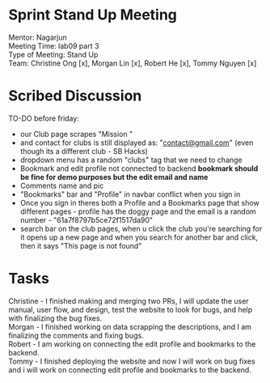 
# Sprint Stand Up Meeting
Mentor: Nagarjun <br />
Meeting Time: lab09 part 3 <br /> 
Type of Meeting: Stand Up  <br />
Team: Christine Ong [x], Morgan Lin [x], Robert He [x], Tommy Nguyen [x] <br />

# Scribed Discussion
TO-DO before friday: <br />
- our Club page scrapes "Mission <asdjfhasdkjlfhasdkjhfaj>"
- and contact for clubs is still displayed as: "contact@gmail.com" <link to datasci web page> (even though its a different club - SB Hacks) 
- dropdown menu has a random "clubs" tag that we need to change
- Bookmark and edit profile not connected to backend **bookmark should be fine for demo purposes but the edit email and name**
- Comments name and pic
- "Bookmarks" bar and "Profile" in navbar conflict when you sign in
- Once you sign in theres both a Profile and a Bookmarks page that show different pages - profile has the doggy page and the email is a random number - "61a7f8797b5ce72f1517da90"
- search bar on the club pages, when u click the club you're searching for it opens up a new page and when you search for another bar and click, then it says "This page is not found"

# Tasks
Christine - I finished making and merging two PRs, I will update the user manual, user flow, and design, test the website to look for bugs, and help with finalizing the bug fixes. <br />
Morgan - I finished working on data scrapping the descriptions, and I am finalizing the comments and fixing bugs.<br />
Robert - I am working on connecting the edit profile and bookmarks to the backend.  <br />
Tommy - I finished deploying the website and now I will work on bug fixes and i will work on connecting edit profile and bookmarks to the backend. <br />

